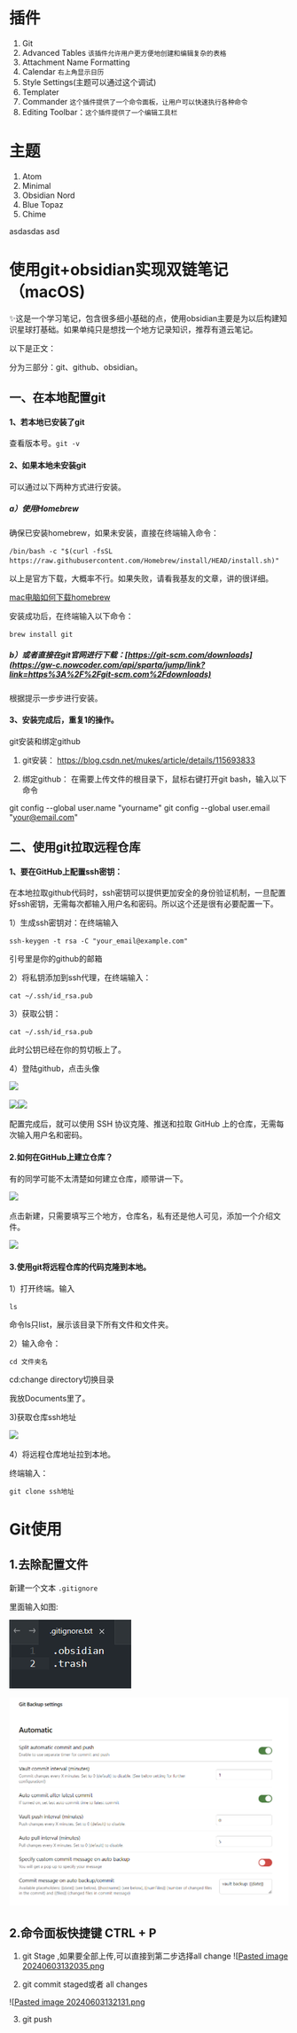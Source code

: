 # 插件
1. Git
2. Advanced Tables    `该插件允许用户更方便地创建和编辑复杂的表格`
3. Attachment Name Formatting
4. Calendar  `右上角显示日历`
5. Style Settings(主题可以通过这个调试)
6. Templater
7. Commander  `这个插件提供了一个命令面板，让用户可以快速执行各种命令`
8. Editing Toolbar：`这个插件提供了一个编辑工具栏`

# 主题
1. Atom
2. Minimal
3. Obsidian Nord
4. Blue Topaz
5. Chime

asdasdas
asd



# 使用git+obsidian实现双链笔记（macOS)

✨这是一个学习笔记，包含很多细小基础的点，使用obsidian主要是为以后构建知识星球打基础。如果单纯只是想找一个地方记录知识，推荐有道云笔记。

以下是正文：

分为三部分：git、github、obsidian。

## 一、在本地配置git

#### 1、若本地已安装了git

查看版本号。`git -v`

#### 2、如果本地未安装git

可以通过以下两种方式进行安装。

##### a）使用Homebrew

确保已安装homebrew，如果未安装，直接在终端输入命令：

`/bin/bash -c "$(curl -fsSL https://raw.githubusercontent.com/Homebrew/install/HEAD/install.sh)"`

以上是官方下载，大概率不行。如果失败，请看我基友的文章，讲的很详细。

[mac电脑如何下载homebrew](https://gw-c.nowcoder.com/api/sparta/jump/link?link=https%3A%2F%2Fblog.csdn.net%2Fa3244005396%2Farticle%2Fdetails%2F128068937)

安装成功后，在终端输入以下命令：

`brew install git`

##### b）或者直接在git官网进行下载：[https://git-scm.com/downloads](https://gw-c.nowcoder.com/api/sparta/jump/link?link=https%3A%2F%2Fgit-scm.com%2Fdownloads)

根据提示一步步进行安装。

#### 3、安装完成后，重复1的操作。

git安装和绑定github
1. git安装：
https://blog.csdn.net/mukes/article/details/115693833

2. 绑定github：
在需要上传文件的根目录下，鼠标右键打开git bash，输入以下命令

git config --global user.name "yourname"
git config --global user.email "your@email.com" 

## 二、使用git拉取远程仓库

#### 1、要在GitHub上配置ssh密钥：

在本地拉取github代码时，ssh密钥可以提供更加安全的身份验证机制，一旦配置好ssh密钥，无需每次都输入用户名和密码。所以这个还是很有必要配置一下。

1）生成ssh密钥对：在终端输入

`ssh-keygen -t rsa -C "your_email@example.com"`

引号里是你的github的邮箱

2）将私钥添加到ssh代理，在终端输入：

`cat ~/.ssh/id_rsa.pub`

3）获取公钥：

`cat ~/.ssh/id_rsa.pub`

此时公钥已经在你的剪切板上了。

4）登陆github，点击头像

![](https://uploadfiles.nowcoder.com/images/20230712/67694999_1689157005700/D2B5CA33BD970F64A6301FA75AE2EB22)

![](https://uploadfiles.nowcoder.com/images/20230712/67694999_1689157032133/D2B5CA33BD970F64A6301FA75AE2EB22)![](https://uploadfiles.nowcoder.com/images/20230712/67694999_1689157052201/D2B5CA33BD970F64A6301FA75AE2EB22)

配置完成后，就可以使用 SSH 协议克隆、推送和拉取 GitHub 上的仓库，无需每次输入用户名和密码。

#### 2.如何在GitHub上建立仓库？

有的同学可能不太清楚如何建立仓库，顺带讲一下。

![](https://uploadfiles.nowcoder.com/images/20230712/67694999_1689157068540/D2B5CA33BD970F64A6301FA75AE2EB22)

点击新建，只需要填写三个地方，仓库名，私有还是他人可见，添加一个介绍文件。

![](https://uploadfiles.nowcoder.com/images/20230712/67694999_1689157083800/D2B5CA33BD970F64A6301FA75AE2EB22)

#### 3.使用git将远程仓库的代码克隆到本地。

1）打开终端。输入

`ls`

命令ls只list，展示该目录下所有文件和文件夹。

2）输入命令：

`cd 文件夹名`

cd:change directory切换目录

我放Documents里了。

3)获取仓库ssh地址

![](https://uploadfiles.nowcoder.com/images/20230712/67694999_1689157120426/D2B5CA33BD970F64A6301FA75AE2EB22)

4）将远程仓库地址拉到本地。

终端输入：

`git clone ssh地址`

 
# Git使用

## 1.去除配置文件

新建一个文本 `.gitignore`  

里面输入如图:

![](attachments/obsidian_image_1.png)


![](attachments/obsidian_image_2.png)

## 2.命令面板快捷键 CTRL + P

1. git Stage ,如果要全部上传,可以直接到第二步选择all change
 ![[Pasted image 20240603132035.png](img/Pasted%20image%2020240603132035.png)

2. git commit staged或者 all changes

![[Pasted image 20240603132131.png](img/Pasted%20image%2020240603132131.png)

3. git push